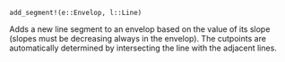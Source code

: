 ```
add_segment!(e::Envelop, l::Line)
```

Adds a new line segment to an envelop based on the value of its slope (slopes must be decreasing always in the envelop). The cutpoints are automatically determined by intersecting the line with the adjacent lines.
